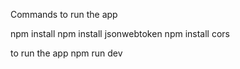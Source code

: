 Commands to run the app

npm install
npm install jsonwebtoken
npm install cors

to run the app
npm run dev

